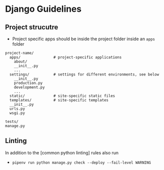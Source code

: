 # Django Guidelines

## Project strucutre

* Project specific apps should be inside the project folder inside an `apps` folder

```plaintext
project-name/
  apps/               # project-specific applications
    about/
    __init__.py
    ...
  settings/           # settings for different environments, see below
    __init__.py
    production.py
    development.py
    ...
  static/             # site-specific static files
  templates/          # site-specific templates
  __init__.py
  urls.py
  wsgi.py

tests/
manage.py
```

## Linting

In addition to the [common python linting] rules also run

* `pipenv run python manage.py check --deploy --fail-level WARNING`
